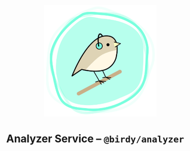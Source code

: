 <p align="center">
  <img src="../../docs/images/logo.png" width="300" />
</p>

# Analyzer Service &ndash; `@birdy/analyzer`
